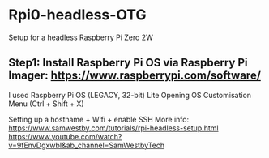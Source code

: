 # Rpi0-headless-OTG
Setup for a headless Raspberry Pi Zero 2W

## Step1: Install Raspberry Pi OS via Raspberry Pi Imager: https://www.raspberrypi.com/software/
I used Raspberry Pi OS (LEGACY, 32-bit) Lite
Opening OS Customisation Menu (Ctrl + Shift + X)

Setting up a hostname + Wifi + enable SSH
More info: 
https://www.samwestby.com/tutorials/rpi-headless-setup.html
https://www.youtube.com/watch?v=9fEnvDgxwbI&ab_channel=SamWestbyTech
